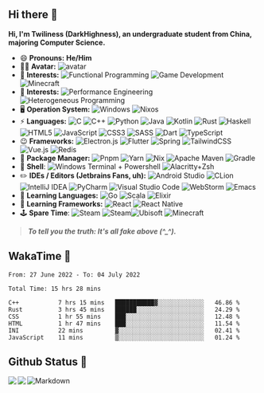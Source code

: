 ## Hi there 👋

**Hi, I'm Twiliness (DarkHighness), an undergraduate student from China, majoring Computer Science.**

* 😄 **Pronouns:** **He/Him**
* 👨‍💻 **Avatar:** ![avatar](https://images.weserv.nl/?url=avatars.githubusercontent.com/u/10475770?v=4&h=150&w=150&fit=cover&mask=circle&maxage=7d)
* 🔑 **Interests:**  ![Functional Programming](https://img.shields.io/badge/Functional%20Programming-5e5086?style=for-the-badge&logo=haskell&logoColor=white) ![Game Development](https://img.shields.io/badge/Game%20Development-%23000000.svg?style=for-the-badge&logo=unity&logoColor=white) ![Minecraft](https://img.shields.io/badge/Minecraft%20Modding-%2376B900.svg?style=for-the-badge&logo=minecraft&logoColor=white)
* 🧪 **Interests:**  ![Performance Engineering](https://img.shields.io/badge/Performance%20Engineering-6078FF?style=for-the-badge&logo=baremetrics&logoColor=white) ![Heterogeneous Programming](https://img.shields.io/badge/Heterogeneous%20Programming-482936?style=for-the-badge&logo=affinity&logoColor=white)
* 🖥️ **Operation System:**  ![Windows](https://img.shields.io/badge/Windows-0078D6?style=for-the-badge&logo=windows&logoColor=white)  ![Nixos](https://img.shields.io/badge/NIXOS-%234B275F.svg?style=for-the-badge&logo=nixos&logoColor=white)
* ⚡ **Languages:**   ![C](https://img.shields.io/badge/C-00599C?style=for-the-badge&logo=c&logoColor=white) ![C++](https://img.shields.io/badge/C%2B%2B-00599C?style=for-the-badge&logo=c%2B%2B&logoColor=white) ![Python](https://img.shields.io/badge/Python-3776AB?style=for-the-badge&logo=python&logoColor=white) ![Java](https://img.shields.io/badge/Java-ED8B00?style=for-the-badge&logo=openjdk&logoColor=white) ![Kotlin](https://img.shields.io/badge/Kotlin-0095D5?&style=for-the-badge&logo=kotlin&logoColor=white) ![Rust](https://img.shields.io/badge/Rust-000000?style=for-the-badge&logo=rust&logoColor=white) ![Haskell](https://img.shields.io/badge/Haskell-5e5086?style=for-the-badge&logo=haskell&logoColor=white) ![HTML5](https://img.shields.io/badge/html5-%23E34F26.svg?style=for-the-badge&logo=html5&logoColor=white) ![JavaScript](https://img.shields.io/badge/javascript-%23323330.svg?style=for-the-badge&logo=javascript&logoColor=%23F7DF1E)	 ![CSS3](https://img.shields.io/badge/css3-%231572B6.svg?style=for-the-badge&logo=css3&logoColor=white) ![SASS](https://img.shields.io/badge/SASS-hotpink.svg?style=for-the-badge&logo=SASS&logoColor=white) ![Dart](https://img.shields.io/badge/dart-%230175C2.svg?style=for-the-badge&logo=dart&logoColor=white) ![TypeScript](https://img.shields.io/badge/typescript-%23007ACC.svg?style=for-the-badge&logo=typescript&logoColor=white) 
* 😉 **Frameworks:**   ![Electron.js](https://img.shields.io/badge/Electron-191970?style=for-the-badge&logo=Electron&logoColor=white) ![Flutter](https://img.shields.io/badge/Flutter-%2302569B.svg?style=for-the-badge&logo=Flutter&logoColor=white) ![Spring](https://img.shields.io/badge/spring-%236DB33F.svg?style=for-the-badge&logo=spring&logoColor=white) ![TailwindCSS](https://img.shields.io/badge/tailwindcss-%2338B2AC.svg?style=for-the-badge&logo=tailwind-css&logoColor=white) ![Vue.js](https://img.shields.io/badge/vuejs-%2335495e.svg?style=for-the-badge&logo=vuedotjs&logoColor=%234FC08D) ![Redis](https://img.shields.io/badge/redis-%23DD0031.svg?style=for-the-badge&logo=redis&logoColor=white)
* 🎁 **Package Manager:**  ![Pnpm](https://img.shields.io/badge/pnpm-%23F69220.svg?style=for-the-badge&logo=pnpm&logoColor=white) ![Yarn](https://img.shields.io/badge/yarn-%232C8EBB.svg?style=for-the-badge&logo=yarn&logoColor=white) ![Nix](https://img.shields.io/badge/NIX-%234B275F.svg?style=for-the-badge&logo=nixos&logoColor=white) ![Apache Maven](https://img.shields.io/badge/Maven-C71A36?style=for-the-badge&logo=Apache%20Maven&logoColor=white) ![Gradle](https://img.shields.io/badge/Gradle-02303A.svg?style=for-the-badge&logo=Gradle&logoColor=white)
* 🧐 **Shell**: ![Windows Terminal + Powershell](https://img.shields.io/badge/Windows%20Terminal%2BPowershell-4D4D4D.svg?style=for-the-badge&logo=windows-terminal&logoColor=white) ![Alacritty+Zsh](https://img.shields.io/badge/Alacritty%2BZsh-F46D01.svg?style=for-the-badge&logo=alacritty&logoColor=white)
* ✏️ **IDEs / Editors (Jetbrains Fans, uh):** ![Android Studio](https://img.shields.io/badge/Android%20Studio-3DDC84.svg?style=for-the-badge&logo=android-studio&logoColor=white) ![CLion](https://img.shields.io/badge/CLion-black?style=for-the-badge&logo=clion&logoColor=white) ![IntelliJ IDEA](https://img.shields.io/badge/IntelliJIDEA-000000.svg?style=for-the-badge&logo=intellij-idea&logoColor=white) ![PyCharm](https://img.shields.io/badge/pycharm-143?style=for-the-badge&logo=pycharm&logoColor=black&color=black&labelColor=green) ![Visual Studio Code](https://img.shields.io/badge/Visual%20Studio%20Code-0078d7.svg?style=for-the-badge&logo=visual-studio-code&logoColor=white) ![WebStorm](https://img.shields.io/badge/webstorm-143?style=for-the-badge&logo=webstorm&logoColor=white&color=black) ![Emacs](https://img.shields.io/badge/Emacs-%237F5AB6.svg?&style=for-the-badge&logo=gnu-emacs&logoColor=white)
* 🔮 **Learning Languages:**   ![Go](https://img.shields.io/badge/go-%2300ADD8.svg?style=for-the-badge&logo=go&logoColor=white) ![Scala](https://img.shields.io/badge/scala-%23DC322F.svg?style=for-the-badge&logo=scala&logoColor=white) ![Elixir](https://img.shields.io/badge/elixir-%234B275F.svg?style=for-the-badge&logo=elixir&logoColor=white)
* 🎨 **Learning Frameworks:**  ![React](https://img.shields.io/badge/react-%2320232a.svg?style=for-the-badge&logo=react&logoColor=%2361DAFB) ![React Native](https://img.shields.io/badge/react_native-%2320232a.svg?style=for-the-badge&logo=react&logoColor=%2361DAFB)
* 🕹️ **Spare Time**:  ![Steam](https://img.shields.io/badge/steam-%23000000.svg?style=for-the-badge&logo=steam&logoColor=white) ![Steam](https://img.shields.io/badge/epic%20games-%23313131.svg?style=for-the-badge&logo=epicgames&logoColor=white)![Ubisoft](https://img.shields.io/badge/Ubisoft-%23F5F5F5.svg?style=for-the-badge&logo=Ubisoft&logoColor=black) ![Minecraft](https://img.shields.io/badge/Minecraft-%2376B900.svg?style=for-the-badge&logo=minecraft&logoColor=white)

> ***To tell you the truth: It's all fake above (^_^).***

## WakaTime 🧐

<!--START_SECTION:waka-->

```text
From: 27 June 2022 - To: 04 July 2022

Total Time: 15 hrs 28 mins

C++           7 hrs 15 mins   ███████████▓░░░░░░░░░░░░░   46.86 %
Rust          3 hrs 45 mins   ██████░░░░░░░░░░░░░░░░░░░   24.29 %
CSS           1 hr 55 mins    ███░░░░░░░░░░░░░░░░░░░░░░   12.48 %
HTML          1 hr 47 mins    ███░░░░░░░░░░░░░░░░░░░░░░   11.54 %
INI           22 mins         ▓░░░░░░░░░░░░░░░░░░░░░░░░   02.41 %
JavaScript    11 mins         ▒░░░░░░░░░░░░░░░░░░░░░░░░   01.24 %
```

<!--END_SECTION:waka-->

## Github Status 🥰

<div> 
	<a href="https://github.com/DarkHighness">
		<img align="left" src="https://github-readme-stats.vercel.app/api?username=DarkHighness&show_icons=true&icon_color=805AD5&text_color=718096&bg_color=ffffff&hide_border=true&count_private=true" />
	</a>
	<a href="https://github.com/DarkHighness">
		<img align="left" src="https://github-readme-stats.vercel.app/api/top-langs/?username=DarkHighness&show_icons=true&icon_color=805AD5&text_color=718096&bg_color=ffffff&hide_border=true&count_private=true">
	</a>
</div>



 ![Markdown](https://img.shields.io/badge/markdown%20💘-%23000000.svg?style=for-the-badge&logo=markdown&logoColor=white)
